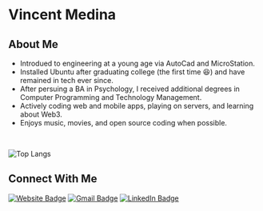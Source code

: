 # Vincent Medina

## About Me
- Introdued to engineering at a young age via AutoCad and MicroStation.
- Installed Ubuntu after graduating college (the first time :satisfied:) and have remained in tech ever since.
- After persuing a BA in Psychology, I received additional degrees in Computer Programming and Technology Management.
- Actively coding web and mobile apps, playing on servers, and learning about Web3.
- Enjoys music, movies, and open source coding when possible.

<br />

![Top Langs](https://github-readme-stats.vercel.app/api/top-langs/?username=vmcodes&layout=compact&theme=shades-of-purple)

<h2>Connect With Me </h3>
 <p>
  <a href="https://vmcodes.com"><img src="https://img.shields.io/badge/website-000000?style=for-the-badge&logo=About.me&logoColor=white" alt="Website Badge"></a> 
  <a href="mailto:vincent@vmcodes.com"><img src="https://img.shields.io/badge/Gmail-D14836?style=for-the-badge&logo=gmail&logoColor=white" alt="Gmail Badge"></a>
  <a href="https://linkedin.com/in/vincentm5"><img src="https://img.shields.io/badge/LinkedIn-0077B5?style=for-the-badge&logo=linkedin&logoColor=white" alt="LinkedIn Badge"></a> 
</p>
